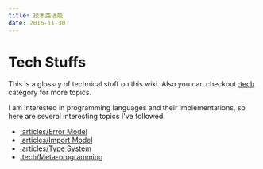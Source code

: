 ```yaml
---
title: 技术类话题
date: 2016-11-30
---
```

# Tech Stuffs

This is a glossry of technical stuff on this wiki.
Also you can checkout [:tech]() category for more topics.

I am interested in programming languages and their implementations,
so here are several interesting topics I've followed:

  * [:articles/Error Model]()
  * [:articles/Import Model]()
  * [:articles/Type System]()
  * [:tech/Meta-programming]()
